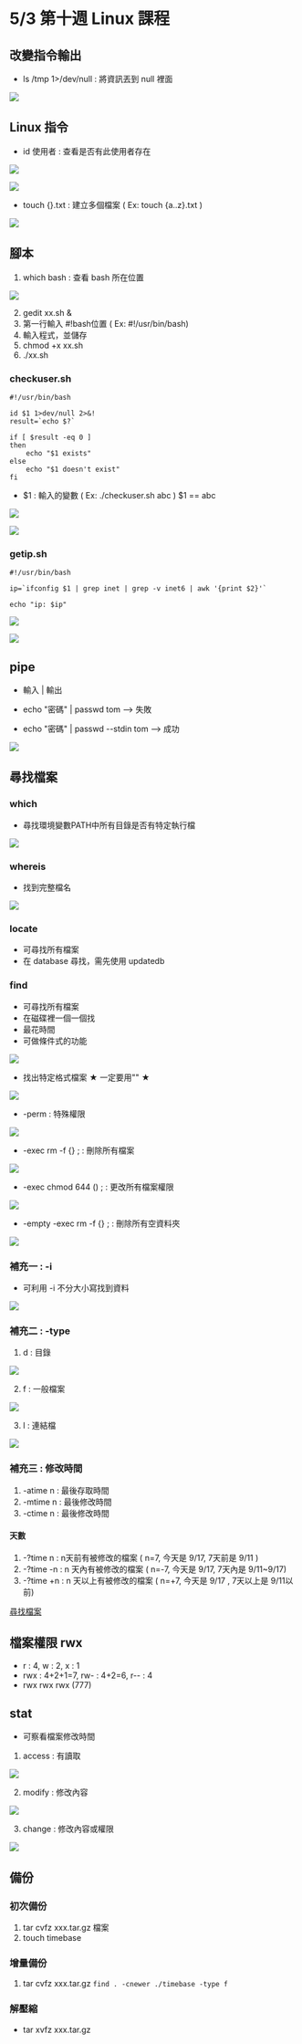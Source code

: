 # 5/3 第十週 Linux 課程

## 改變指令輸出
* ls /tmp 1>/dev/null : 將資訊丟到 null 裡面

![](https://github.com/yucing/linux/blob/main/picture/null.png)

## Linux 指令
* id 使用者 : 查看是否有此使用者存在

![](https://github.com/yucing/linux/blob/main/picture/id.png)

![](https://github.com/yucing/linux/blob/main/picture/id2.png)

* touch {}.txt : 建立多個檔案 ( Ex: touch {a..z}.txt )

![](https://github.com/yucing/linux/blob/main/picture/touch2.png)

## 腳本
1. which bash : 查看 bash 所在位置

![](https://github.com/yucing/linux/blob/main/picture/bash5.png)

2. gedit xx.sh &
3. 第一行輸入 #!bash位置 ( Ex: #!/usr/bin/bash)
4. 輸入程式，並儲存
5. chmod +x xx.sh
6. ./xx.sh
### checkuser.sh
```
#!/usr/bin/bash

id $1 1>dev/null 2>&!
result=`echo $?`

if [ $result -eq 0 ]
then
    echo "$1 exists"
else
    echo "$1 doesn't exist"
fi
```
* $1 : 輸入的變數 ( Ex: ./checkuser.sh abc ) $1 == abc

![](https://github.com/yucing/linux/blob/main/picture/bash6.png)

![](https://github.com/yucing/linux/blob/main/picture/bash7.png)

### getip.sh
```
#!/usr/bin/bash

ip=`ifconfig $1 | grep inet | grep -v inet6 | awk '{print $2}'`

echo "ip: $ip"
```

![](https://github.com/yucing/linux/blob/main/picture/getip2.png)

![](https://github.com/yucing/linux/blob/main/picture/getip.png)

## pipe
* 輸入 | 輸出

* echo "密碼" | passwd tom --> 失敗
* echo "密碼" | passwd --stdin tom --> 成功

![](https://github.com/yucing/linux/blob/main/picture/echo5.png)

## 尋找檔案
### which
* 尋找環境變數PATH中所有目錄是否有特定執行檔

![](https://github.com/yucing/linux/blob/main/picture/which.png)

### whereis
* 找到完整檔名

![](https://github.com/yucing/linux/blob/main/picture/where.png)

### locate
* 可尋找所有檔案
* 在 database 尋找，需先使用 updatedb

### find
* 可尋找所有檔案
* 在磁碟裡一個一個找
* 最花時間
* 可做條件式的功能

![](https://github.com/yucing/linux/blob/main/picture/find.png)

* 找出特定格式檔案 ★ 一定要用"" ★

![](https://github.com/yucing/linux/blob/main/picture/f2.png)

* -perm : 特殊權限

![](https://github.com/yucing/linux/blob/main/picture/perm.png)

* -exec rm -f {} \; : 刪除所有檔案

![](https://github.com/yucing/linux/blob/main/picture/exec.png)

* -exec chmod 644 () \; : 更改所有檔案權限

![](https://github.com/yucing/linux/blob/main/picture/exec2.png)

* -empty -exec rm -f {} \; : 刪除所有空資料夾

![](https://github.com/yucing/linux/blob/main/picture/exec3.png)

### 補充一 : -i
* 可利用 -i 不分大小寫找到資料

![](https://github.com/yucing/linux/blob/main/picture/-i.png)

### 補充二 : -type
1. d : 目錄

![](https://github.com/yucing/linux/blob/main/picture/d.png)

2. f : 一般檔案

![](https://github.com/yucing/linux/blob/main/picture/f.png)

3. l : 連結檔

![](https://github.com/yucing/linux/blob/main/picture/l.png)

### 補充三 : 修改時間
1. -atime n : 最後存取時間
2. -mtime n : 最後修改時間
3. -ctime n : 最後修改時間

#### 天數
1. -?time n : n天前有被修改的檔案 ( n=7, 今天是 9/17, 7天前是 9/11 )
2. -?time -n : n 天內有被修改的檔案 ( n=-7, 今天是 9/17, 7天內是 9/11~9/17)
3. -?time +n : n 天以上有被修改的檔案 ( n=+7, 今天是 9/17 , 7天以上是 9/11以前)

[尋找檔案](https://blog.gtwang.org/linux/unix-linux-find-command-examples/)

## 檔案權限 rwx
* r : 4, w : 2, x : 1
* rwx : 4+2+1=7, rw- : 4+2=6, r-- : 4
* rwx rwx rwx (777)

## stat
* 可察看檔案修改時間
1. access : 有讀取

![](https://github.com/yucing/linux/blob/main/picture/stat3.png)

2. modify : 修改內容 

![](https://github.com/yucing/linux/blob/main/picture/stat2.png)

3. change : 修改內容或權限

![](https://github.com/yucing/linux/blob/main/picture/stat4.png)

## 備份
### 初次備份
1. tar cvfz xxx.tar.gz 檔案
2. touch timebase

### 增量備份
1. tar cvfz xxx.tar.gz `find . -cnewer ./timebase -type f`

### 解壓縮
* tar xvfz xxx.tar.gz